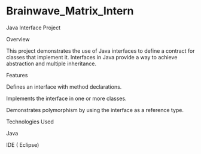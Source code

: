 # Brainwave_Matrix_Intern
Java Interface Project

Overview

This project demonstrates the use of Java interfaces to define a contract for classes that implement it. Interfaces in Java provide a way to achieve abstraction and multiple inheritance.

Features

Defines an interface with method declarations.

Implements the interface in one or more classes.

Demonstrates polymorphism by using the interface as a reference type.

Technologies Used

Java 

IDE ( Eclipse)
